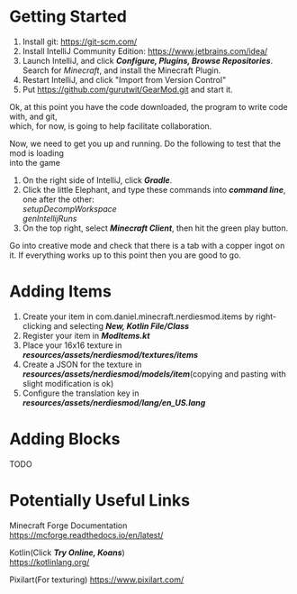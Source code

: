 # Getting Started

1) Install git: https://git-scm.com/
2) Install IntelliJ Community Edition: https://www.jetbrains.com/idea/
3) Launch IntelliJ, and click ***Configure, Plugins, Browse Repositories***. Search for
   *Minecraft*, and install the Minecraft Plugin.
4) Restart IntelliJ, and click "Import from Version Control"
5) Put https://github.com/gurutwit/GearMod.git and start it.

Ok, at this point you have the code downloaded, the program to write code with, and git,  
which, for now, is going to help facilitate collaboration.

Now, we need to get you up and running. Do the following to test that the mod is loading  
into the game

1) On the right side of IntelliJ, click ***Gradle***.
2) Click the little Elephant, and type these commands into ***command line***, 
one after the other:  
    *setupDecompWorkspace*  
    *genIntellijRuns*
3) On the top right, select ***Minecraft Client***, then hit the green play button.

Go into creative mode and check that there is a tab with a copper ingot on it. If everything
works up to this point then you are good to go.

# Adding Items
1) Create your item in com.daniel.minecraft.nerdiesmod.items by right-clicking and selecting
***New, Kotlin File/Class***
1) Register your item in ***ModItems.kt***
2) Place your 16x16 texture in ***resources/assets/nerdiesmod/textures/items***
3) Create a JSON for the texture in ***resources/assets/nerdiesmod/models/item***(copying and pasting with slight modification is ok)
4) Configure the translation key in ***resources/assets/nerdiesmod/lang/en_US.lang***

# Adding Blocks
TODO  

# Potentially Useful Links
Minecraft Forge Documentation  
https://mcforge.readthedocs.io/en/latest/

Kotlin(Click ***Try Online, Koans***)  
https://kotlinlang.org/

Pixilart(For texturing)
https://www.pixilart.com/